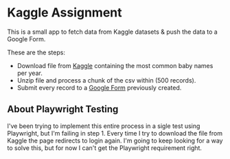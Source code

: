 # Kaggle Assignment

This is a small app to fetch data from Kaggle datasets & push the data to a Google Form.

These are the steps:

- Download file from [Kaggle](https://www.kaggle.com/datasets/thedevastator/us-baby-names-by-year-of-birth?select=babyNamesUSYOB-full.csv) containing the most common baby names per year.
- Unzip file and process a chunk of the csv within (500 records).
- Submit every record to a [Google Form](https://docs.google.com/forms/d/12GWPdXfuN8lI1bxu8WB8QrZmUtHs2fHqm2dbZkJtul4/edit) previously created.

## About Playwright Testing
I've been trying to implement this entire process in a sigle test using Playwright, but I'm failing in step 1. Every time I try to download the file from Kaggle the page redirects to login again. I'm going to keep looking for a way to solve this, but for now I can't get the Playwright requirement right.